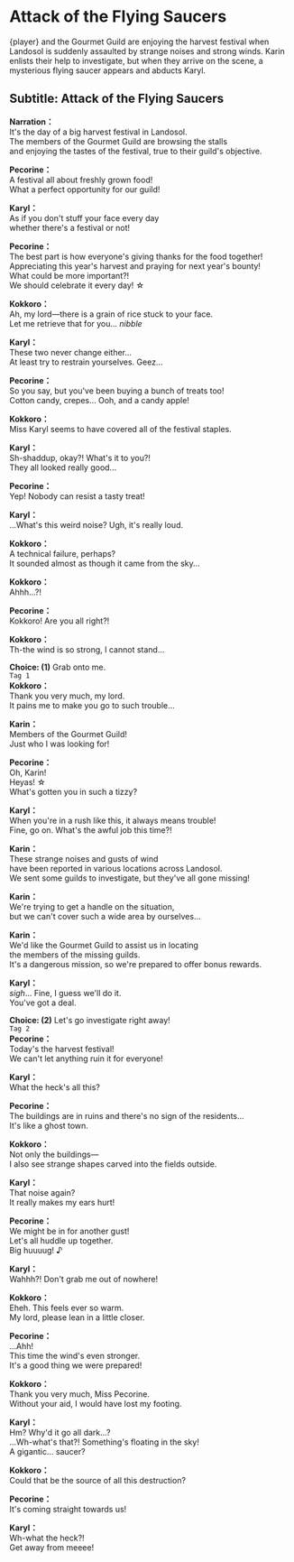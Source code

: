 # Attack of the Flying Saucers
{player} and the Gourmet Guild are enjoying the harvest festival when Landosol is suddenly assaulted by strange noises and strong winds. Karin enlists their help to investigate, but when they arrive on the scene, a mysterious flying saucer appears and abducts Karyl.
  
## Subtitle: Attack of the Flying Saucers
  
**Narration：**  
It's the day of a big harvest festival in Landosol.  
The members of the Gourmet Guild are browsing the stalls  
and enjoying the tastes of the festival, true to their guild's objective.  
  
**Pecorine：**  
A festival all about freshly grown food!  
What a perfect opportunity for our guild!  
  
**Karyl：**  
As if you don't stuff your face every day  
whether there's a festival or not!  
  
**Pecorine：**  
The best part is how everyone's giving thanks for the food together!  
Appreciating this year's harvest and praying for next year's bounty!  
What could be more important?!  
 We should celebrate it every day! ☆  
  
**Kokkoro：**  
Ah, my lord—there is a grain of rice stuck to your face.  
Let me retrieve that for you... *nibble*  
  
**Karyl：**  
These two never change either...  
At least try to restrain yourselves. Geez...  
  
**Pecorine：**  
So you say, but you've been buying a bunch of treats too!  
Cotton candy, crepes... Ooh, and a candy apple!  
  
**Kokkoro：**  
Miss Karyl seems to have covered all of the festival staples.  
  
**Karyl：**  
Sh-shaddup, okay?! What's it to you?!  
They all looked really good...  
  
**Pecorine：**  
Yep! Nobody can resist a tasty treat!  
  
**Karyl：**  
...What's this weird noise? Ugh, it's really loud.  
  
**Kokkoro：**  
A technical failure, perhaps?  
It sounded almost as though it came from the sky...  
  
**Kokkoro：**  
Ahhh...?!  
  
**Pecorine：**  
Kokkoro! Are you all right?!  
  
**Kokkoro：**  
Th-the wind is so strong, I cannot stand...  
  
**Choice: (1)**  Grab onto me.  
`Tag 1`  
**Kokkoro：**  
Thank you very much, my lord.  
It pains me to make you go to such trouble...  
  
**Karin：**  
Members of the Gourmet Guild!  
Just who I was looking for!  
  
**Pecorine：**  
Oh, Karin!  
 Heyas! ☆  
What's gotten you in such a tizzy?  
  
**Karyl：**  
When you're in a rush like this, it always means trouble!  
Fine, go on. What's the awful job this time?!  
  
**Karin：**  
These strange noises and gusts of wind  
have been reported in various locations across Landosol.  
We sent some guilds to investigate, but they've all gone missing!  
  
**Karin：**  
We're trying to get a handle on the situation,  
but we can't cover such a wide area by ourselves...  
  
**Karin：**  
We'd like the Gourmet Guild to assist us in locating  
the members of the missing guilds.  
It's a dangerous mission, so we're prepared to offer bonus rewards.  
  
**Karyl：**  
*sigh*... Fine, I guess we'll do it.  
You've got a deal.  
  
**Choice: (2)**  Let's go investigate right away!  
`Tag 2`  
**Pecorine：**  
Today's the harvest festival!  
We can't let anything ruin it for everyone!  
  
**Karyl：**  
What the heck's all this?  
  
**Pecorine：**  
The buildings are in ruins and there's no sign of the residents...  
It's like a ghost town.  
  
**Kokkoro：**  
Not only the buildings—  
I also see strange shapes carved into the fields outside.  
  
**Karyl：**  
That noise again?  
 It really makes my ears hurt!  
  
**Pecorine：**  
We might be in for another gust!  
Let's all huddle up together.  
Big huuuug! ♪  
  
**Karyl：**  
Wahhh?! Don't grab me out of nowhere!  
  
**Kokkoro：**  
Eheh. This feels ever so warm.  
My lord, please lean in a little closer.  
  
**Pecorine：**  
...Ahh!  
This time the wind's even stronger.  
It's a good thing we were prepared!  
  
**Kokkoro：**  
Thank you very much, Miss Pecorine.  
Without your aid, I would have lost my footing.  
  
**Karyl：**  
Hm? Why'd it go all dark...?  
...Wh-what's that?! Something's floating in the sky!  
A gigantic... saucer?  
  
**Kokkoro：**  
Could that be the source of all this destruction?  
  
**Pecorine：**  
It's coming straight towards us!  
  
**Karyl：**  
Wh-what the heck?!  
Get away from meeee!  
